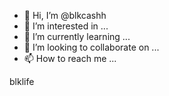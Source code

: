 - 👋 Hi, I’m @blkcashh
- 👀 I’m interested in ...
- 🌱 I’m currently learning ...
- 💞️ I’m looking to collaborate on ...
- 📫 How to reach me ...

<!---
blkcashh/blkcashh is a ✨ special ✨ repository because its `README.md` (this file) appears on your GitHub profile.
You can click the Preview link to take a look at your changes.
--->blklife
